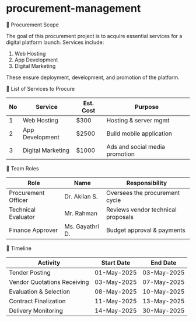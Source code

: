 # procurement-management

￿ Procurement Scope

The goal of this procurement project is to acquire essential services for a
digital platform launch. Services include:

1. Web Hosting
2. App Development
3. Digital Marketing

These ensure deployment, development, and promotion of the platform.

￿ List of Services to Procure

| No | Service            | Est. Cost | Purpose                        |
|----|--------------------|-----------|--------------------------------|
| 1 | Web Hosting         | $300      | Hosting & server mgmt          |
| 2 | App Development     | $2500     | Build mobile application       |
| 3 | Digital Marketing   | $1000     | Ads and social media promotion |

￿ Team Roles

| Role                  | Name           | Responsibility                     |
|-----------------------|----------------|------------------------------------|
| Procurement Officer   | Dr. Akilan S.  | Oversees the procurement cycle     |
| Technical Evaluator   | Mr. Rahman     | Reviews vendor technical proposals |
| Finance Approver      | Ms. Gayathri D.| Budget approval & payments         |

￿ Timeline

| Activity                    | Start Date  | End Date    |
|-----------------------------|-------------|-------------|
| Tender Posting              | 01-May-2025 | 03-May-2025 |
| Vendor Quotations Receiving | 03-May-2025 | 07-May-2025 |
| Evaluation & Selection      | 08-May-2025 | 10-May-2025 |
| Contract Finalization       | 11-May-2025 | 13-May-2025 |
| Delivery Monitoring         | 14-May-2025 | 30-May-2025 |
